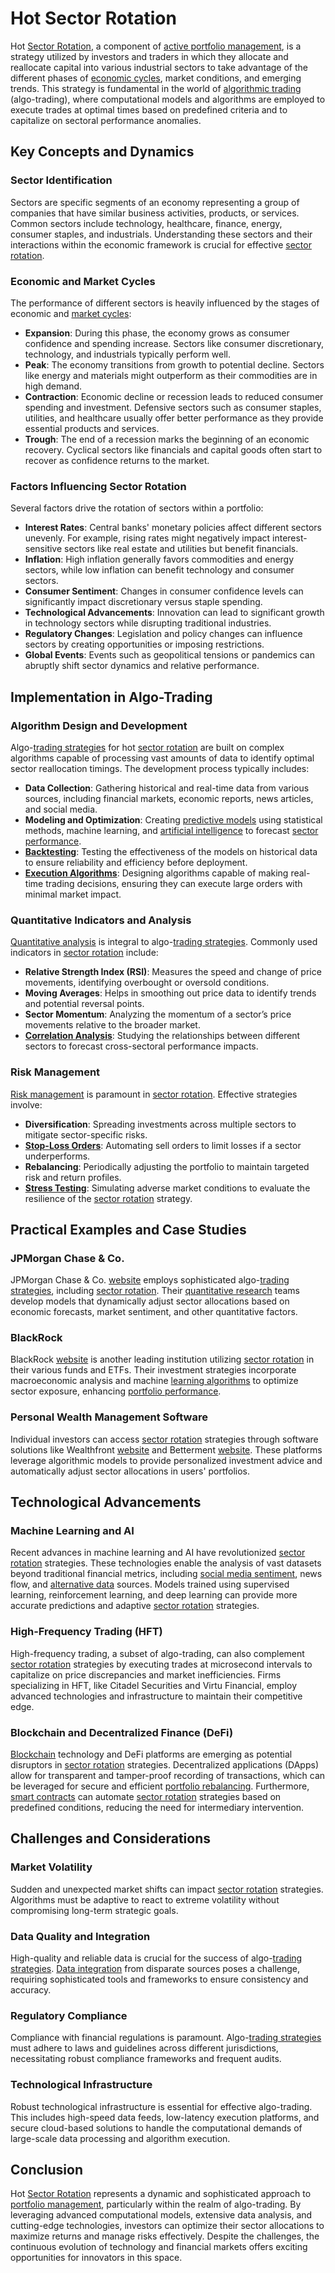 # Hot Sector Rotation

Hot [Sector Rotation](../s/sector_rotation.md), a component of [active portfolio management](../a/active_portfolio_management.md), is a strategy utilized by investors and traders in which they allocate and reallocate capital into various industrial sectors to take advantage of the different phases of [economic cycles](../e/economic_cycles.md), market conditions, and emerging trends. This strategy is fundamental in the world of [algorithmic trading](../a/algorithmic_trading.md) (algo-trading), where computational models and algorithms are employed to execute trades at optimal times based on predefined criteria and to capitalize on sectoral performance anomalies.

## Key Concepts and Dynamics

### Sector Identification

Sectors are specific segments of an economy representing a group of companies that have similar business activities, products, or services. Common sectors include technology, healthcare, finance, energy, consumer staples, and industrials. Understanding these sectors and their interactions within the economic framework is crucial for effective [sector rotation](../s/sector_rotation.md).

### Economic and Market Cycles

The performance of different sectors is heavily influenced by the stages of economic and [market cycles](../m/market_cycles.md):
- **Expansion**: During this phase, the economy grows as consumer confidence and spending increase. Sectors like consumer discretionary, technology, and industrials typically perform well.
- **Peak**: The economy transitions from growth to potential decline. Sectors like energy and materials might outperform as their commodities are in high demand.
- **Contraction**: Economic decline or recession leads to reduced consumer spending and investment. Defensive sectors such as consumer staples, utilities, and healthcare usually offer better performance as they provide essential products and services.
- **Trough**: The end of a recession marks the beginning of an economic recovery. Cyclical sectors like financials and capital goods often start to recover as confidence returns to the market.

### Factors Influencing Sector Rotation

Several factors drive the rotation of sectors within a portfolio:
- **Interest Rates**: Central banks' monetary policies affect different sectors unevenly. For example, rising rates might negatively impact interest-sensitive sectors like real estate and utilities but benefit financials.
- **Inflation**: High inflation generally favors commodities and energy sectors, while low inflation can benefit technology and consumer sectors.
- **Consumer Sentiment**: Changes in consumer confidence levels can significantly impact discretionary versus staple spending.
- **Technological Advancements**: Innovation can lead to significant growth in technology sectors while disrupting traditional industries.
- **Regulatory Changes**: Legislation and policy changes can influence sectors by creating opportunities or imposing restrictions.
- **Global Events**: Events such as geopolitical tensions or pandemics can abruptly shift sector dynamics and relative performance.

## Implementation in Algo-Trading

### Algorithm Design and Development

Algo-[trading strategies](../t/trading_strategies.md) for hot [sector rotation](../s/sector_rotation.md) are built on complex algorithms capable of processing vast amounts of data to identify optimal sector reallocation timings. The development process typically includes:
- **Data Collection**: Gathering historical and real-time data from various sources, including financial markets, economic reports, news articles, and social media.
- **Modeling and Optimization**: Creating [predictive models](../p/predictive_models_in_trading.md) using statistical methods, machine learning, and [artificial intelligence](../a/artificial_intelligence_in_trading.md) to forecast [sector performance](../s/sector_performance.md).
- **[Backtesting](../b/backtesting.md)**: Testing the effectiveness of the models on historical data to ensure reliability and efficiency before deployment.
- **[Execution Algorithms](../e/execution_algorithms.md)**: Designing algorithms capable of making real-time trading decisions, ensuring they can execute large orders with minimal market impact.

### Quantitative Indicators and Analysis

[Quantitative analysis](../q/quantitative_analysis.md) is integral to algo-[trading strategies](../t/trading_strategies.md). Commonly used indicators in [sector rotation](../s/sector_rotation.md) include:
- **Relative Strength Index (RSI)**: Measures the speed and change of price movements, identifying overbought or oversold conditions.
- **Moving Averages**: Helps in smoothing out price data to identify trends and potential reversal points.
- **Sector Momentum**: Analyzing the momentum of a sector’s price movements relative to the broader market.
- **[Correlation Analysis](../c/correlation_analysis.md)**: Studying the relationships between different sectors to forecast cross-sectoral performance impacts.

### Risk Management

[Risk management](../r/risk_management.md) is paramount in [sector rotation](../s/sector_rotation.md). Effective strategies involve:
- **Diversification**: Spreading investments across multiple sectors to mitigate sector-specific risks.
- **[Stop-Loss Orders](../s/stop-loss_orders.md)**: Automating sell orders to limit losses if a sector underperforms.
- **Rebalancing**: Periodically adjusting the portfolio to maintain targeted risk and return profiles.
- **[Stress Testing](../s/stress_testing_in_trading.md)**: Simulating adverse market conditions to evaluate the resilience of the [sector rotation](../s/sector_rotation.md) strategy.

## Practical Examples and Case Studies

### JPMorgan Chase & Co.

JPMorgan Chase & Co. [website](https://www.jpmorganchase.com) employs sophisticated algo-[trading strategies](../t/trading_strategies.md), including [sector rotation](../s/sector_rotation.md). Their [quantitative research](../q/quantitative_research.md) teams develop models that dynamically adjust sector allocations based on economic forecasts, market sentiment, and other quantitative factors.

### BlackRock

BlackRock [website](https://www.blackrock.com) is another leading institution utilizing [sector rotation](../s/sector_rotation.md) in their various funds and ETFs. Their investment strategies incorporate macroeconomic analysis and machine [learning algorithms](../l/learning_algorithms_in_trading.md) to optimize sector exposure, enhancing [portfolio performance](../p/portfolio_performance.md).

### Personal Wealth Management Software

Individual investors can access [sector rotation](../s/sector_rotation.md) strategies through software solutions like Wealthfront [website](https://www.wealthfront.com) and Betterment [website](https://www.betterment.com). These platforms leverage algorithmic models to provide personalized investment advice and automatically adjust sector allocations in users' portfolios.

## Technological Advancements

### Machine Learning and AI

Recent advances in machine learning and AI have revolutionized [sector rotation](../s/sector_rotation.md) strategies. These technologies enable the analysis of vast datasets beyond traditional financial metrics, including [social media sentiment](../s/social_media_sentiment.md), news flow, and [alternative data](../a/alternative_data.md) sources. Models trained using supervised learning, reinforcement learning, and deep learning can provide more accurate predictions and adaptive [sector rotation](../s/sector_rotation.md) strategies.

### High-Frequency Trading (HFT)

High-frequency trading, a subset of algo-trading, can also complement [sector rotation](../s/sector_rotation.md) strategies by executing trades at microsecond intervals to capitalize on price discrepancies and market inefficiencies. Firms specializing in HFT, like Citadel Securities and Virtu Financial, employ advanced technologies and infrastructure to maintain their competitive edge.

### Blockchain and Decentralized Finance (DeFi)

[Blockchain](../b/blockchain_in_trading.md) technology and DeFi platforms are emerging as potential disruptors in [sector rotation](../s/sector_rotation.md) strategies. Decentralized applications (DApps) allow for transparent and tamper-proof recording of transactions, which can be leveraged for secure and efficient [portfolio rebalancing](../p/portfolio_rebalancing.md). Furthermore, [smart contracts](../s/smart_contracts_in_trading.md) can automate [sector rotation](../s/sector_rotation.md) strategies based on predefined conditions, reducing the need for intermediary intervention.

## Challenges and Considerations

### Market Volatility

Sudden and unexpected market shifts can impact [sector rotation](../s/sector_rotation.md) strategies. Algorithms must be adaptive to react to extreme volatility without compromising long-term strategic goals.

### Data Quality and Integration

High-quality and reliable data is crucial for the success of algo-[trading strategies](../t/trading_strategies.md). [Data integration](../d/data_integration.md) from disparate sources poses a challenge, requiring sophisticated tools and frameworks to ensure consistency and accuracy.

### Regulatory Compliance

Compliance with financial regulations is paramount. Algo-[trading strategies](../t/trading_strategies.md) must adhere to laws and guidelines across different jurisdictions, necessitating robust compliance frameworks and frequent audits.

### Technological Infrastructure

Robust technological infrastructure is essential for effective algo-trading. This includes high-speed data feeds, low-latency execution platforms, and secure cloud-based solutions to handle the computational demands of large-scale data processing and algorithm execution.

## Conclusion

Hot [Sector Rotation](../s/sector_rotation.md) represents a dynamic and sophisticated approach to [portfolio management](../p/portfolio_management.md), particularly within the realm of algo-trading. By leveraging advanced computational models, extensive data analysis, and cutting-edge technologies, investors can optimize their sector allocations to maximize returns and manage risks effectively. Despite the challenges, the continuous evolution of technology and financial markets offers exciting opportunities for innovators in this space.